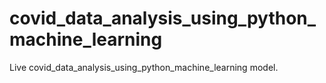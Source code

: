 # covid_data_analysis_using_python_machine_learning
Live covid_data_analysis_using_python_machine_learning model.
